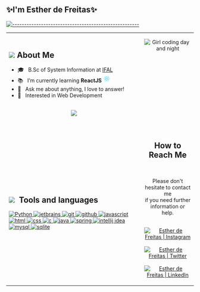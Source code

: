 ## ✨I'm Esther de Freitas✨
[![-----------------------------------------------------](
https://github.com/andreasbm/readme/blob/master/assets/line.png)](estherdefreitas.github.io)
<table>
  <tr>
    <td>
       <h2> <img src="https://media.giphy.com/media/ObNTw8Uzwy6KQ/giphy.gif" width="30px">&nbsp;About Me </h2>
       <ul>
        <li>🎓 &nbsp; B.Sc of System Information at <a href="https://ifal.edu.br">IFAL</a></li>
        <li>📚 &nbsp; I’m currently learning <b>ReactJS</b> <img height="20" src="https://raw.githubusercontent.com/github/explore/80688e429a7d4ef2fca1e82350fe8e3517d3494d/topics/react/react.png"></li>
        <li>💬 &nbsp; Ask me about anything, I love to answer! </li>
        <li>🤔 &nbsp; Interested in Web Development</li>
       </ul>
       <p align="center">
         <br>
        <img height="130em" src="https://github-readme-stats-eight-theta.vercel.app/api/top-langs/?username=estherdefreitas&layout=compact&langs_count=8&theme=radical"/>
        </p>
    </td>
    <td>
      <p align="center">
          <img align="left" height="240em" alt="Girl coding day and night" src="https://media3.giphy.com/media/v1.Y2lkPTc5MGI3NjExNWhiNml4M240dG85cXdkOHM4aXVodGJuZDNubjhyOTU0Zm9wMmNvaiZlcD12MV9pbnRlcm5hbF9naWZfYnlfaWQmY3Q9cw/j0MktH0wmO0U4XVUAx/giphy.gif" />
       </p>
   </td>
  </tr>
  <tr>
   <td  width="350em">
     <h2><img src = "https://media2.giphy.com/media/QssGEmpkyEOhBCb7e1/giphy.gif?cid=ecf05e47a0n3gi1bfqntqmob8g9aid1oyj2wr3ds3mg700bl&rid=giphy.gif" width = 32px> &nbsp;Tools and languages</h2>
     <a href="https://www.python.org" target="_blank">
      <img alt="Python" src="https://img.shields.io/badge/Python-3776AB?style=for-the-badge&logo=python&logoColor=white">
     </a>
     <a href="https://www.jetbrains.com/" target="_blank">
      <img src="https://img.shields.io/badge/PyCharm-1ed090.svg?&style=for-the-badge&logo=PyCharm&logoColor=white" alt="jetbrains" />
     </a>
     <a href="https://git-scm.com/" target="_blank">
       <img src="https://img.shields.io/badge/git-F05032.svg?style=for-the-badge&logo=git&logoColor=white"
          alt="git"/>
     </a>
     <a href="https://github.com/ELanza-48" target="_blank">
       <img src="https://img.shields.io/badge/github-181717.svg?style=for-the-badge&logo=github&logoColor=white" alt="github" />
     </a>
     <a href="https://github.com/ELanza-48" target="_blank">
       <img src="https://img.shields.io/badge/Javascript-f0db4f.svg?style=for-the-badge&logo=javascript&logoColor=323330" alt="javascript" />
     </a>
     <a href="" target="_blank">
       <img src="https://img.shields.io/badge/HTML-f06529?style=for-the-badge&logo=html5&logoColor=white" alt="html" />
     </a>
     <a href="" target="_blank">
       <img src="https://img.shields.io/badge/CSS-2965f1?&style=for-the-badge&logo=css3&logoColor=white" alt="css" />
     </a>
     <a href="" target="_blank">
       <img src="https://img.shields.io/badge/C-B53471?style=for-the-badge&logo=c&logoColor=white" alt="c" />
     </a>
     <a href="" target="_blank">
       <img src="https://img.shields.io/badge/Java-ED8B00?style=for-the-badge&logo=java&logoColor=white" alt="java" />
     </a>
     <a href="" target="_blank">
       <img src="https://img.shields.io/badge/Spring-6db33f?style=for-the-badge&logo=spring&logoColor=white" alt="spring" />
     </a>
     <a href="" target="_blank">
       <img src="https://img.shields.io/badge/IntelliJ-05122A?style=for-the-badge&logo=intellijidea&logoColor=white" alt="intellij idea" />
     </a>
     <a href="" target="_blank">
       <img src="https://img.shields.io/badge/MySql-1B1464?style=for-the-badge&logo=mysql&logoColor=white" alt="mysql" />
     </a>
     <a href="" target="_blank">
       <img src="https://img.shields.io/badge/SQLite-5758BB?style=for-the-badge&logo=sqlite&logoColor=white" alt="sqlite" />
     </a>
   </td>
   <td>
    <div align="center">
      <h2><b>How to Reach Me</b></h2>
      <br>
      <p>Please don't hesitate to contact me 
        <br>if you need further information or help.
      </p>
      <br>
      <a href="https://www.instagram.com/estherdefreitas/" target="_blank">
      <img align="center" alt="Esther de Freitas | Instagram" width="30em" src="https://img.icons8.com/nolan/96/instagram-new.png" />
      </a> &nbsp;&nbsp;
      <a href="https://twitter.com/EstherNSFreitas" >
      <img align="center" alt="Esther de Freitas | Twitter" width="30em" src="https://img.icons8.com/nolan/96/twitter.png" />
      </a> &nbsp;&nbsp;
      <a href="https://www.linkedin.com/in/estherdefreitas/" >
      <img align="center" alt="Esther de Freitas | LinkedIn" width="30em" src="https://img.icons8.com/nolan/96/linkedin.png" />
      </a> &nbsp;&nbsp;
      <br>
    </div>
   </td>
  </tr>
</table>
